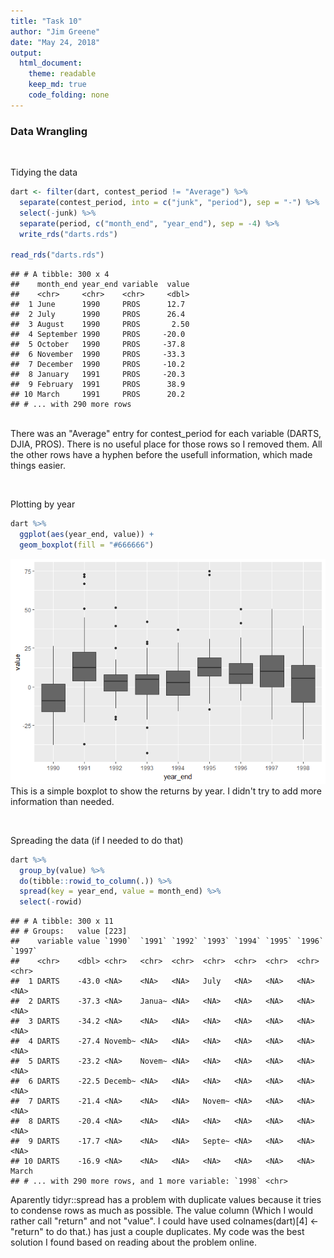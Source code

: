```yaml
---
title: "Task 10"
author: "Jim Greene"
date: "May 24, 2018"
output: 
  html_document:
    theme: readable
    keep_md: true
    code_folding: none
---
```



### Data Wrangling


</br>

Tidying the data

```r
dart <- filter(dart, contest_period != "Average") %>%
  separate(contest_period, into = c("junk", "period"), sep = "-") %>%
  select(-junk) %>% 
  separate(period, c("month_end", "year_end"), sep = -4) %>% 
  write_rds("darts.rds")

read_rds("darts.rds")
```

```
## # A tibble: 300 x 4
##    month_end year_end variable  value
##    <chr>     <chr>    <chr>     <dbl>
##  1 June      1990     PROS      12.7 
##  2 July      1990     PROS      26.4 
##  3 August    1990     PROS       2.50
##  4 September 1990     PROS     -20.0 
##  5 October   1990     PROS     -37.8 
##  6 November  1990     PROS     -33.3 
##  7 December  1990     PROS     -10.2 
##  8 January   1991     PROS     -20.3 
##  9 February  1991     PROS      38.9 
## 10 March     1991     PROS      20.2 
## # ... with 290 more rows
```
</br>There was an "Average" entry for contest_period for each variable (DARTS, DJIA, PROS). There is no useful place for those rows so I removed them. All the other rows have a hyphen before the usefull information, which made things easier.




</br>

Plotting by year

```r
dart %>% 
  ggplot(aes(year_end, value)) +
  geom_boxplot(fill = "#666666")
```

![](Task_10_files/figure-html/unnamed-chunk-3-1.png)<!-- -->
</br>This is a simple boxplot to show the returns by year. I didn't try to add more information than needed.

</br>

Spreading the data (if I needed to do that)

```r
dart %>%
  group_by(value) %>% 
  do(tibble::rowid_to_column(.)) %>% 
  spread(key = year_end, value = month_end) %>% 
  select(-rowid)
```

```
## # A tibble: 300 x 11
## # Groups:   value [223]
##    variable value `1990`  `1991` `1992` `1993` `1994` `1995` `1996` `1997`
##    <chr>    <dbl> <chr>   <chr>  <chr>  <chr>  <chr>  <chr>  <chr>  <chr> 
##  1 DARTS    -43.0 <NA>    <NA>   <NA>   July   <NA>   <NA>   <NA>   <NA>  
##  2 DARTS    -37.3 <NA>    Janua~ <NA>   <NA>   <NA>   <NA>   <NA>   <NA>  
##  3 DARTS    -34.2 <NA>    <NA>   <NA>   <NA>   <NA>   <NA>   <NA>   <NA>  
##  4 DARTS    -27.4 Novemb~ <NA>   <NA>   <NA>   <NA>   <NA>   <NA>   <NA>  
##  5 DARTS    -23.2 <NA>    Novem~ <NA>   <NA>   <NA>   <NA>   <NA>   <NA>  
##  6 DARTS    -22.5 Decemb~ <NA>   <NA>   <NA>   <NA>   <NA>   <NA>   <NA>  
##  7 DARTS    -21.4 <NA>    <NA>   <NA>   Novem~ <NA>   <NA>   <NA>   <NA>  
##  8 DARTS    -20.4 <NA>    <NA>   <NA>   <NA>   <NA>   <NA>   <NA>   <NA>  
##  9 DARTS    -17.7 <NA>    <NA>   <NA>   Septe~ <NA>   <NA>   <NA>   <NA>  
## 10 DARTS    -16.9 <NA>    <NA>   <NA>   <NA>   <NA>   <NA>   <NA>   March 
## # ... with 290 more rows, and 1 more variable: `1998` <chr>
```
Aparently tidyr::spread has a problem with duplicate values because it tries to condense rows as much as possible. The value column (Which I would rather call "return" and not "value". I could have used colnames(dart)[4] <- "return" to do that.) has just a couple duplicates. My code was the best solution I found based on reading about the problem online.
